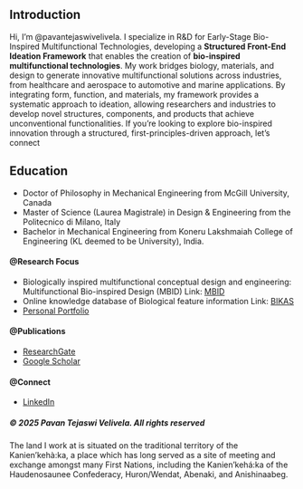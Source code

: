 ## Introduction
Hi, I’m @pavantejaswivelivela. 
I specialize in R&D for Early-Stage Bio-Inspired Multifunctional Technologies, developing a **Structured Front-End Ideation Framework** that enables the creation of **bio-inspired multifunctional technologies**. My work bridges biology, materials, and design to generate innovative multifunctional solutions across industries, from healthcare and aerospace to automotive and marine applications.
By integrating form, function, and materials, my framework provides a systematic approach to ideation, allowing researchers and industries to develop novel structures, components, and products that achieve unconventional functionalities.
If you’re looking to explore bio-inspired innovation through a structured, first-principles-driven approach, let’s connect

## Education
- Doctor of Philosophy in Mechanical Engineering from McGill University, Canada
- Master of Science (Laurea Magistrale) in Design & Engineering from the Politecnico di Milano, Italy
- Bachelor in Mechanical Engineering from Koneru Lakshmaiah College of Engineering (KL deemed to be University), India.

#### @Research Focus

- Biologically inspired multifunctional conceptual design and engineering: Multifunctional Bio-inspired Design (MBID) Link: [MBID](https://pavantejaswivelivela.github.io/Multifunctional-BID/)
- Online knowledge database of Biological feature information Link: [BIKAS](https://bikas.onrender.com/)
- [Personal Portfolio](https://sites.google.com/view/pavantejaswivelivela)
  
#### @Publications 

- [ResearchGate](https://www.researchgate.net/profile/Pavan-Velivela)
- [Google Scholar](https://scholar.google.ca/citations?user=gCrwkigAAAAJ&hl=en)

#### @Connect

- [LinkedIn](https://www.linkedin.com/in/pavantejaswivelivela/)


<h5> &copy; 2025 Pavan Tejaswi Velivela. All rights reserved </h5>
The land I work at is situated on the traditional territory of the Kanien’kehà:ka, a place which has long served as a site of meeting and exchange amongst many First Nations, including the Kanien’kehá:ka of the Haudenosaunee Confederacy, Huron/Wendat, Abenaki, and Anishinaabeg. 

